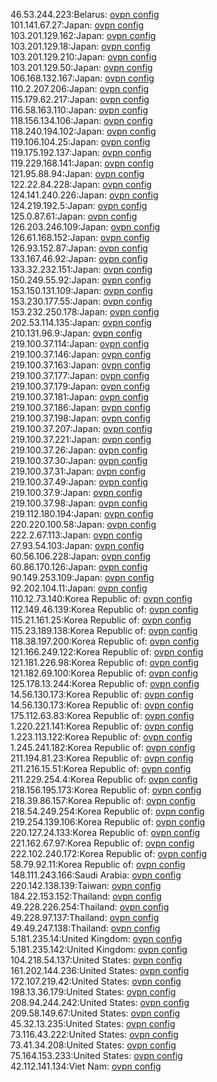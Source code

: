 46.53.244.223:Belarus: [ovpn config](vpn/46_53_244_223.ovpn)  
101.141.67.27:Japan: [ovpn config](vpn/101_141_67_27.ovpn)  
103.201.129.162:Japan: [ovpn config](vpn/103_201_129_162.ovpn)  
103.201.129.18:Japan: [ovpn config](vpn/103_201_129_18.ovpn)  
103.201.129.210:Japan: [ovpn config](vpn/103_201_129_210.ovpn)  
103.201.129.50:Japan: [ovpn config](vpn/103_201_129_50.ovpn)  
106.168.132.167:Japan: [ovpn config](vpn/106_168_132_167.ovpn)  
110.2.207.206:Japan: [ovpn config](vpn/110_2_207_206.ovpn)  
115.179.62.217:Japan: [ovpn config](vpn/115_179_62_217.ovpn)  
116.58.163.110:Japan: [ovpn config](vpn/116_58_163_110.ovpn)  
118.156.134.106:Japan: [ovpn config](vpn/118_156_134_106.ovpn)  
118.240.194.102:Japan: [ovpn config](vpn/118_240_194_102.ovpn)  
119.106.104.25:Japan: [ovpn config](vpn/119_106_104_25.ovpn)  
119.175.192.137:Japan: [ovpn config](vpn/119_175_192_137.ovpn)  
119.229.168.141:Japan: [ovpn config](vpn/119_229_168_141.ovpn)  
121.95.88.94:Japan: [ovpn config](vpn/121_95_88_94.ovpn)  
122.22.84.228:Japan: [ovpn config](vpn/122_22_84_228.ovpn)  
124.141.240.226:Japan: [ovpn config](vpn/124_141_240_226.ovpn)  
124.219.192.5:Japan: [ovpn config](vpn/124_219_192_5.ovpn)  
125.0.87.61:Japan: [ovpn config](vpn/125_0_87_61.ovpn)  
126.203.246.109:Japan: [ovpn config](vpn/126_203_246_109.ovpn)  
126.61.168.152:Japan: [ovpn config](vpn/126_61_168_152.ovpn)  
126.93.152.87:Japan: [ovpn config](vpn/126_93_152_87.ovpn)  
133.167.46.92:Japan: [ovpn config](vpn/133_167_46_92.ovpn)  
133.32.232.151:Japan: [ovpn config](vpn/133_32_232_151.ovpn)  
150.249.55.92:Japan: [ovpn config](vpn/150_249_55_92.ovpn)  
153.150.131.109:Japan: [ovpn config](vpn/153_150_131_109.ovpn)  
153.230.177.55:Japan: [ovpn config](vpn/153_230_177_55.ovpn)  
153.232.250.178:Japan: [ovpn config](vpn/153_232_250_178.ovpn)  
202.53.114.135:Japan: [ovpn config](vpn/202_53_114_135.ovpn)  
210.131.96.9:Japan: [ovpn config](vpn/210_131_96_9.ovpn)  
219.100.37.114:Japan: [ovpn config](vpn/219_100_37_114.ovpn)  
219.100.37.146:Japan: [ovpn config](vpn/219_100_37_146.ovpn)  
219.100.37.163:Japan: [ovpn config](vpn/219_100_37_163.ovpn)  
219.100.37.177:Japan: [ovpn config](vpn/219_100_37_177.ovpn)  
219.100.37.179:Japan: [ovpn config](vpn/219_100_37_179.ovpn)  
219.100.37.181:Japan: [ovpn config](vpn/219_100_37_181.ovpn)  
219.100.37.186:Japan: [ovpn config](vpn/219_100_37_186.ovpn)  
219.100.37.198:Japan: [ovpn config](vpn/219_100_37_198.ovpn)  
219.100.37.207:Japan: [ovpn config](vpn/219_100_37_207.ovpn)  
219.100.37.221:Japan: [ovpn config](vpn/219_100_37_221.ovpn)  
219.100.37.26:Japan: [ovpn config](vpn/219_100_37_26.ovpn)  
219.100.37.30:Japan: [ovpn config](vpn/219_100_37_30.ovpn)  
219.100.37.31:Japan: [ovpn config](vpn/219_100_37_31.ovpn)  
219.100.37.49:Japan: [ovpn config](vpn/219_100_37_49.ovpn)  
219.100.37.9:Japan: [ovpn config](vpn/219_100_37_9.ovpn)  
219.100.37.98:Japan: [ovpn config](vpn/219_100_37_98.ovpn)  
219.112.180.194:Japan: [ovpn config](vpn/219_112_180_194.ovpn)  
220.220.100.58:Japan: [ovpn config](vpn/220_220_100_58.ovpn)  
222.2.67.113:Japan: [ovpn config](vpn/222_2_67_113.ovpn)  
27.93.54.103:Japan: [ovpn config](vpn/27_93_54_103.ovpn)  
60.56.106.228:Japan: [ovpn config](vpn/60_56_106_228.ovpn)  
60.86.170.126:Japan: [ovpn config](vpn/60_86_170_126.ovpn)  
90.149.253.109:Japan: [ovpn config](vpn/90_149_253_109.ovpn)  
92.202.104.11:Japan: [ovpn config](vpn/92_202_104_11.ovpn)  
110.12.73.140:Korea Republic of: [ovpn config](vpn/110_12_73_140.ovpn)  
112.149.46.139:Korea Republic of: [ovpn config](vpn/112_149_46_139.ovpn)  
115.21.161.25:Korea Republic of: [ovpn config](vpn/115_21_161_25.ovpn)  
115.23.189.138:Korea Republic of: [ovpn config](vpn/115_23_189_138.ovpn)  
118.38.197.200:Korea Republic of: [ovpn config](vpn/118_38_197_200.ovpn)  
121.166.249.122:Korea Republic of: [ovpn config](vpn/121_166_249_122.ovpn)  
121.181.226.98:Korea Republic of: [ovpn config](vpn/121_181_226_98.ovpn)  
121.182.69.100:Korea Republic of: [ovpn config](vpn/121_182_69_100.ovpn)  
125.178.13.244:Korea Republic of: [ovpn config](vpn/125_178_13_244.ovpn)  
14.56.130.173:Korea Republic of: [ovpn config](vpn/14_56_130_173.ovpn)  
14.56.130.173:Korea Republic of: [ovpn config](vpn/14_56_130_173.ovpn)  
175.112.63.83:Korea Republic of: [ovpn config](vpn/175_112_63_83.ovpn)  
1.220.221.141:Korea Republic of: [ovpn config](vpn/1_220_221_141.ovpn)  
1.223.113.122:Korea Republic of: [ovpn config](vpn/1_223_113_122.ovpn)  
1.245.241.182:Korea Republic of: [ovpn config](vpn/1_245_241_182.ovpn)  
211.194.81.23:Korea Republic of: [ovpn config](vpn/211_194_81_23.ovpn)  
211.216.15.51:Korea Republic of: [ovpn config](vpn/211_216_15_51.ovpn)  
211.229.254.4:Korea Republic of: [ovpn config](vpn/211_229_254_4.ovpn)  
218.156.195.173:Korea Republic of: [ovpn config](vpn/218_156_195_173.ovpn)  
218.39.86.157:Korea Republic of: [ovpn config](vpn/218_39_86_157.ovpn)  
218.54.249.254:Korea Republic of: [ovpn config](vpn/218_54_249_254.ovpn)  
219.254.139.106:Korea Republic of: [ovpn config](vpn/219_254_139_106.ovpn)  
220.127.24.133:Korea Republic of: [ovpn config](vpn/220_127_24_133.ovpn)  
221.162.67.97:Korea Republic of: [ovpn config](vpn/221_162_67_97.ovpn)  
222.102.240.172:Korea Republic of: [ovpn config](vpn/222_102_240_172.ovpn)  
58.79.92.11:Korea Republic of: [ovpn config](vpn/58_79_92_11.ovpn)  
148.111.243.166:Saudi Arabia: [ovpn config](vpn/148_111_243_166.ovpn)  
220.142.138.139:Taiwan: [ovpn config](vpn/220_142_138_139.ovpn)  
184.22.153.152:Thailand: [ovpn config](vpn/184_22_153_152.ovpn)  
49.228.226.254:Thailand: [ovpn config](vpn/49_228_226_254.ovpn)  
49.228.97.137:Thailand: [ovpn config](vpn/49_228_97_137.ovpn)  
49.49.247.138:Thailand: [ovpn config](vpn/49_49_247_138.ovpn)  
5.181.235.14:United Kingdom: [ovpn config](vpn/5_181_235_14.ovpn)  
5.181.235.142:United Kingdom: [ovpn config](vpn/5_181_235_142.ovpn)  
104.218.54.137:United States: [ovpn config](vpn/104_218_54_137.ovpn)  
161.202.144.236:United States: [ovpn config](vpn/161_202_144_236.ovpn)  
172.107.219.42:United States: [ovpn config](vpn/172_107_219_42.ovpn)  
198.13.36.179:United States: [ovpn config](vpn/198_13_36_179.ovpn)  
208.94.244.242:United States: [ovpn config](vpn/208_94_244_242.ovpn)  
209.58.149.67:United States: [ovpn config](vpn/209_58_149_67.ovpn)  
45.32.13.235:United States: [ovpn config](vpn/45_32_13_235.ovpn)  
73.116.43.222:United States: [ovpn config](vpn/73_116_43_222.ovpn)  
73.41.34.208:United States: [ovpn config](vpn/73_41_34_208.ovpn)  
75.164.153.233:United States: [ovpn config](vpn/75_164_153_233.ovpn)  
42.112.141.134:Viet Nam: [ovpn config](vpn/42_112_141_134.ovpn)  

